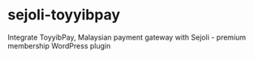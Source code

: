 # sejoli-toyyibpay
Integrate ToyyibPay, Malaysian payment gateway with Sejoli - premium membership WordPress plugin
